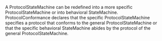 A ProtocolStateMachine can be redefined into a more specific ProtocolStateMachine or into behavioral StateMachine. ProtocolConformance declares that the specific ProtocolStateMachine specifies a protocol that conforms to the general ProtocolStateMachine or that the specific behavioral StateMachine abides by the protocol of the general ProtocolStateMachine.
